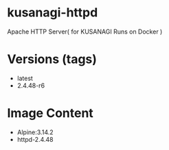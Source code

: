 # kusanagi-httpd

Apache HTTP Server( for KUSANAGI Runs on Docker )

# Versions (tags)

- latest
- 2.4.48-r6

# Image Content

- Alpine:3.14.2
- httpd-2.4.48


